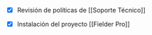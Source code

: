 - [x] Revisión de políticas de [[Soporte Técnico]]
- [x] Instalación del proyecto [[Fielder Pro]] 





